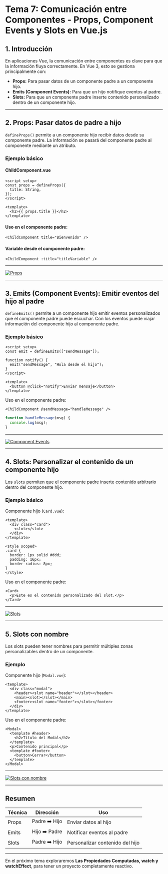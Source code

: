# **Tema 7: Comunicación entre Componentes - Props, Component Events y Slots en Vue.js**

## **1. Introducción**

En aplicaciones Vue, la comunicación entre componentes es clave para que la información fluya correctamente. En Vue 3, esto se gestiona principalmente con:

- **Props:** Para pasar datos de un componente padre a un componente hijo.
- **Emits (Component Events):** Para que un hijo notifique eventos al padre.
- **Slots:** Para que un componente padre inserte contenido personalizado dentro de un componente hijo.

---

## **2. Props: Pasar datos de padre a hijo**

`defineProps()` permite a un componente hijo recibir datos desde su componente padre. La información se pasará del componente padre al componente mediante un atributo.

### Ejemplo básico

#### ChildComponent.vue

```vue
<script setup>
const props = defineProps({
  title: String,
});
</script>

<template>
  <h2>{{ props.title }}</h2>
</template>
```

#### Uso en el componente padre:

```vue
<ChildComponent title="Bienvenido" />
```

#### Variable desde el componente padre:

```vue
<ChildComponent :title="titleVariable" />
```

---

[![Props](https://img.youtube.com/vi/YPkwwylbgFk/0.jpg)](https://www.youtube.com/watch?v=YPkwwylbgFk&list=PLzA2VyZwsq_92Fnb4JEUnXUhSYfNHtcKx)

---

## **3. Emits (Component Events): Emitir eventos del hijo al padre**

`defineEmits()` permite a un componente hijo emitir eventos personalizados que el componente padre puede escuchar. Con los eventos puede viajar información del componente hijo al componente padre.

### Ejemplo básico

```vue
<script setup>
const emit = defineEmits(["sendMessage"]);

function notify() {
  emit("sendMessage", "Hola desde el hijo");
}
</script>

<template>
  <button @click="notify">Enviar mensaje</button>
</template>
```

Uso en el componente padre:

```vue
<ChildComponent @sendMessage="handleMessage" />
```

```js
function handleMessage(msg) {
  console.log(msg);
}
```

---

[![Component Events](https://img.youtube.com/vi/RZLrSSaYY24/0.jpg)](https://www.youtube.com/watch?v=RZLrSSaYY24&list=PLzA2VyZwsq_92Fnb4JEUnXUhSYfNHtcKx)

---

## **4. Slots: Personalizar el contenido de un componente hijo**

Los `slots` permiten que el componente padre inserte contenido arbitrario dentro del componente hijo.

### Ejemplo básico

Componente hijo (`Card.vue`):

```vue
<template>
  <div class="card">
    <slot></slot>
  </div>
</template>

<style scoped>
.card {
  border: 1px solid #ddd;
  padding: 16px;
  border-radius: 8px;
}
</style>
```

Uso en el componente padre:

```vue
<Card>
  <p>Este es el contenido personalizado del slot.</p>
</Card>
```

---

[![Slots](https://img.youtube.com/vi/Wi3ljhfAheo/0.jpg)](https://www.youtube.com/watch?v=Wi3ljhfAheo&list=PLzA2VyZwsq_92Fnb4JEUnXUhSYfNHtcKx)

---

## **5. Slots con nombre**

Los slots pueden tener nombres para permitir múltiples zonas personalizables dentro de un componente.

### Ejemplo

Componente hijo (`Modal.vue`):

```vue
<template>
  <div class="modal">
    <header><slot name="header"></slot></header>
    <main><slot></slot></main>
    <footer><slot name="footer"></slot></footer>
  </div>
</template>
```

Uso en el componente padre:

```vue
<Modal>
  <template #header>
    <h2>Título del Modal</h2>
  </template>
  <p>Contenido principal</p>
  <template #footer>
    <button>Cerrar</button>
  </template>
</Modal>
```

---

[![Slots con nombre](https://img.youtube.com/vi/4017IZG5218/0.jpg)](https://www.youtube.com/watch?v=4017IZG5218&list=PLzA2VyZwsq_92Fnb4JEUnXUhSYfNHtcKx)

---

## Resumen

| Técnica | Dirección     | Uso                             |
| ------- | ------------- | ------------------------------- |
| Props   | Padre ➡️ Hijo | Enviar datos al hijo            |
| Emits   | Hijo ➡️ Padre | Notificar eventos al padre      |
| Slots   | Padre ➡️ Hijo | Personalizar contenido del hijo |

---

En el próximo tema exploraremos **Las Propiedades Computadas, watch y watchEffect**, para tener un proyecto completamente reactivo.
